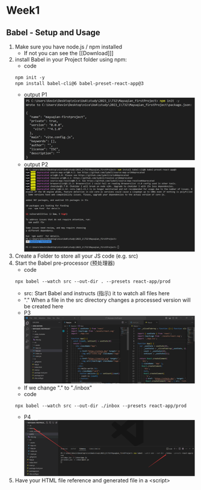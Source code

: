 # Week1

## Babel - Setup and Usage
1. Make sure you have node.js / npm installed
	- If not you can see the [[Download]]]
2. install Babel in your Project folder using npm:
	- code
	```shell
	npm init -y 
	npm install babel-cli@6 babel-preset-react-app@3
	```
	- output P1![](../source/Week1/P1.png)
	- output P2![](../source/Week1/P2.png)
3. Create a Folder to store all your JS code (e.g. src)
4. Start the Babel pre-processor (预处理器)
	- code
	```shell
	npx babel --watch src --out-dir . --presets react-app/prod
	``` 
	- src: Start Babel and instructs (指示) it to watch all files here
	- "." When a file in the src directory changes a processed version will be created here
	- P3 ![](../source/Week1/P3.png)
	- If we change "." to "./inbox"
	-  code
	```shell
	npx babel --watch src --out-dir ./inbox --presets react-app/prod
	``` 
	- P4 ![](../source/Week1/P4.png)
5. Have your HTML file reference and generated file in a \<script\>
